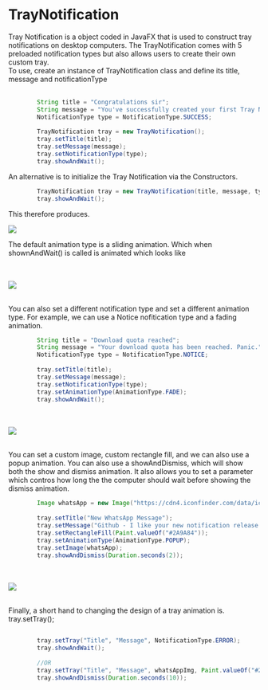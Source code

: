 # TrayNotification

<p align="center">

Tray Notification is a object coded in JavaFX that is used to construct tray notifications on desktop computers. The TrayNotification comes with 5 preloaded notification types but also allows users to create their own custom tray.
<br>
To use, create an instance of TrayNotification class and define its title, message and notificationType
<br>
<br>
</p>

```java
        String title = "Congratulations sir";
        String message = "You've successfully created your first Tray Notification";
        NotificationType type = NotificationType.SUCCESS;
        
        TrayNotification tray = new TrayNotification();
        tray.setTitle(title);
        tray.setMessage(message);
        tray.setNotificationType(type);
        tray.showAndWait();
```

An alternative is to initialize the Tray Notification via the Constructors.

```java
        TrayNotification tray = new TrayNotification(title, message, type);
        tray.showAndWait();
```

This therefore produces.

<img src = "http://i.imgur.com/IFmooQe.jpg"/>

The default animation type is a sliding animation.
Which when shownAndWait() is called is animated which looks like

<br>
<br>
<img src = "http://i.imgur.com/2xr6k7E.gif"/>
<br>
<br>

You can also set a different notification type and set a different animation type.
For example, we can use a Notice nofitication type and a fading animation.

```java
        String title = "Download quota reached";
        String message = "Your download quota has been reached. Panic.";
        NotificationType type = NotificationType.NOTICE;
        
        tray.setTitle(title);
        tray.setMessage(message);
        tray.setNotificationType(type);
        tray.setAnimationType(AnimationType.FADE);
        tray.showAndWait();
```

<br>
<br>
<img src = "http://i.imgur.com/sFHp2vJ.gif"/>
<br>
<br>


You can set a custom image, custom rectangle fill, and we can also use a popup animation.
You can also use a showAndDismiss, which will show both the show and dismiss animation. It also
allows you to set a parameter which contros how long the the computer should wait before showing the dismiss animation.


```java
        Image whatsApp = new Image("https://cdn4.iconfinder.com/data/icons/iconsimple-logotypes/512/whatsapp-128.png");
        
        tray.setTitle("New WhatsApp Message");
        tray.setMessage("Github - I like your new notification release. Nice one.");
        tray.setRectangleFill(Paint.valueOf("#2A9A84"));
        tray.setAnimationType(AnimationType.POPUP);
        tray.setImage(whatsApp);
        tray.showAndDismiss(Duration.seconds(2));
```

<br>
<br>
<img src = "http://i.imgur.com/VjPOzza.gif"/>
<br>
<br>


Finally, a short hand to changing the design of a tray animation is.
tray.setTray();

```java

        tray.setTray("Title", "Message", NotificationType.ERROR);
        tray.showAndWait();
        
        //OR
        tray.setTray("Title", "Message", whatsAppImg, Paint.valueOf("#2A9A84") , AnimationType.POPUP);
        tray.showAndDismiss(Duration.seconds(10));

```
